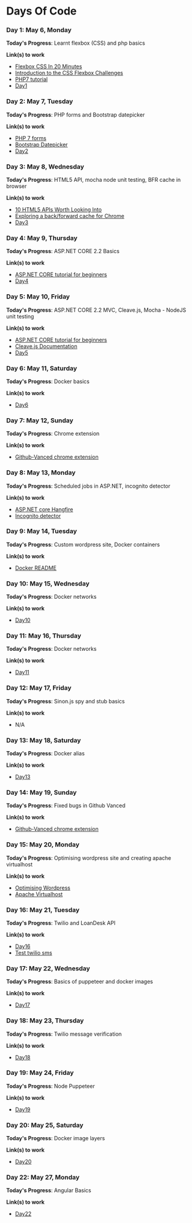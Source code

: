 # Days Of Code

### Day 1: May 6, Monday

**Today's Progress**: Learnt flexbox (CSS) and php basics

**Link(s) to work**

- [Flexbox CSS In 20 Minutes
  ](https://www.youtube.com/watch?v=JJSoEo8JSnc)
- [Introduction to the CSS Flexbox Challenges](https://learn.freecodecamp.org/responsive-web-design/css-flexbox/)
- [PHP7 tutorial](https://www.w3schools.com/php7)
- [Day1](/Day1)

### Day 2: May 7, Tuesday

**Today's Progress**: PHP forms and Bootstrap datepicker

**Link(s) to work**

- [PHP 7 forms](https://www.w3schools.com/php7/php7_form_validation.asp)
- [Bootstrap Datepicker](https://bootstrap-datepicker.readthedocs.io/en/latest/)
- [Day2](/Day2)

### Day 3: May 8, Wednesday

**Today's Progress**: HTML5 API, mocha node unit testing, BFR cache in browser

**Link(s) to work**

- [10 HTML5 APIs Worth Looking Into](https://www.sitepoint.com/10-html5-apis-worth-looking/)
- [Exploring a back/forward cache for Chrome](https://developers.google.com/web/updates/2019/02/back-forward-cache)
- [Day3](/Day3)

### Day 4: May 9, Thursday

**Today's Progress**: ASP.NET CORE 2.2 Basics

**Link(s) to work**

- [ASP.NET CORE tutorial for beginners](https://www.youtube.com/playlist?list=PL6n9fhu94yhVkdrusLaQsfERmL_Jh4XmU)
- [Day4](/Day4)

### Day 5: May 10, Friday

**Today's Progress**: ASP.NET CORE 2.2 MVC, Cleave.js, Mocha - NodeJS unit testing

**Link(s) to work**

- [ASP.NET CORE tutorial for beginners](https://www.youtube.com/playlist?list=PL6n9fhu94yhVkdrusLaQsfERmL_Jh4XmU)
- [Cleave.js Documentation](https://nosir.github.io/cleave.js/)
- [Day5](/Day5)

### Day 6: May 11, Saturday

**Today's Progress**: Docker basics

**Link(s) to work**

- [Day6](/Day6)

### Day 7: May 12, Sunday

**Today's Progress**: Chrome extension

**Link(s) to work**

- [Github-Vanced chrome extension](www.github.com/bhumijgupta/github-vanced)

### Day 8: May 13, Monday

**Today's Progress**: Scheduled jobs in ASP.NET, incognito detector

**Link(s) to work**

- [ASP.NET core Hangfire](/Day8/test_job)
- [Incognito detector](/Day8/readme.md)

### Day 9: May 14, Tuesday

**Today's Progress**: Custom wordpress site, Docker containers

**Link(s) to work**
- [Docker README](/Day9)

### Day 10: May 15, Wednesday

**Today's Progress**: Docker networks

**Link(s) to work**
- [Day10](/Day10)

### Day 11: May 16, Thursday

**Today's Progress**: Docker networks

**Link(s) to work**
- [Day11](/Day11)

### Day 12: May 17, Friday

**Today's Progress**: Sinon.js spy and stub basics

**Link(s) to work**
- N/A

### Day 13: May 18, Saturday

**Today's Progress**: Docker alias

**Link(s) to work**
- [Day13](/Day13)

### Day 14: May 19, Sunday

**Today's Progress**: Fixed bugs in Github Vanced

**Link(s) to work**
- [Github-Vanced chrome extension](www.github.com/bhumijgupta/github-vanced)

### Day 15: May 20, Monday

**Today's Progress**: Optimising wordpress site and creating apache virtualhost

**Link(s) to work**
- [Optimising Wordpress](/Day15/improve-wp-speed.md)
- [Apache Virtualhost](/Day15/apache-virtual-host.md)

### Day 16: May 21, Tuesday

**Today's Progress**: Twilio and LoanDesk API

**Link(s) to work**
- [Day16](/Day16/README.md)
- [Test twilio sms](/Day16)

### Day 17: May 22, Wednesday

**Today's Progress**: Basics of puppeteer and docker images

**Link(s) to work**
- [Day17](/Day17)

### Day 18: May 23, Thursday

**Today's Progress**: Twilio message verification

**Link(s) to work**
- [Day18](/Day18)

### Day 19: May 24, Friday

**Today's Progress**: Node Puppeteer

**Link(s) to work**
- [Day19](/Day19)

### Day 20: May 25, Saturday

**Today's Progress**: Docker image layers

**Link(s) to work**
- [Day20](/Day20)

### Day 22: May 27, Monday

**Today's Progress**: Angular Basics

**Link(s) to work**
- [Day22](/Day22)